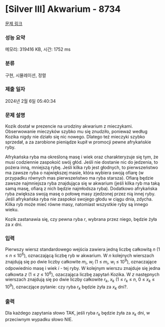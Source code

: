 # [Silver III] Akwarium - 8734 

[문제 링크](https://www.acmicpc.net/problem/8734) 

### 성능 요약

메모리: 319416 KB, 시간: 1752 ms

### 분류

구현, 시뮬레이션, 정렬

### 제출 일자

2024년 2월 6일 05:40:34

### 문제 설명

<p>Kozik dostał w prezencie na urodziny akwarium z mieczykami. Obserwowanie mieczyków szybko mu się znudziło, ponieważ według Kozika nigdy nie działo się nic nowego. Dlatego też mieczyki szybko sprzedał, a za zarobione pieniądze kupił w promocji pewne afrykańskie ryby.</p>

<p>Afrykańska ryba ma określoną masę i wiek oraz charakteryzuje się tym, że musi codziennie zaspokoić swój głód. Jeśli nie dostanie nic do jedzenia, to pożera inną, mniejszą rybę. Jeśli kilka ryb jest głodnych, to pierwszeństwo ma zawsze ryba o największej masie, która wybiera swoją ofiarę (w przypadku równych mas pierwszeństwo ma ryba starsza). Ofiarą będzie zawsze najmniejsza ryba znajdująca się w akwarium (jeśli kilka ryb ma taką samą masę, ofiarą z nich będzie najmłodsza ryba). Dodatkowo afrykańska ryba zwiększa swoją masę o połowę masy zjedzonej przez nią innej ryby. Jeśli afrykańska ryba nie zaspokoi swojego głodu w ciągu dnia, zdycha. Kilka ryb może mieć równe masy, natomiast wszystkie ryby są innego wieku.</p>

<p>Kozik zastanawia się, czy pewna ryba <em>r</em>, wybrana przez niego, będzie żyła za <em>x</em> dni.</p>

### 입력 

 <p>Pierwszy wiersz standardowego wejścia zawiera jedną liczbę całkowitą <em>n</em> (1 ≤ <em>n</em> ≤ 10<sup>6</sup>), oznaczającą liczbę ryb w akwarium. W <em>n</em> kolejnych wierszach znajdują się po dwie liczby całkowite <em>m<sub>i</sub></em>, <em>w<sub>i</sub></em> (1 ≤ <em>m<sub>i</sub></em>, <em>w<sub>i</sub></em> ≤ 10<sup>9</sup>), oznaczające odpowiednio masę i wiek <em>i</em> - tej ryby. W kolejnym wierszu znajduje się jedna całkowta <em>z</em> (1 ≤ <em>z</em> ≤ 10<sup>6</sup>), ozaczająca liczbę zapytań Kozika. W <em>z</em> następnych wierszach znajdują się po dwie liczby całkowite <em>r<sub>k</sub></em>, <em>x<sub>k</sub></em> (1 ≤ <em>r<sub>k</sub></em> ≤ <em>n</em>, 0 ≤ <em>x<sub>k</sub></em> ≤ 10<sup>9</sup>), oznaczjące pytanie: czy ryba <em>r<sub>k</sub></em> będzie żyła za <em>x<sub>k</sub></em> dni?.</p>

### 출력 

 <p>Dla każdego zapytania słowo TAK, jeśli ryba <em>r<sub>k</sub></em> będzie żyła za <em>x<sub>k</sub></em> dni, w przeciwnym wypadku słowo NIE.</p>

